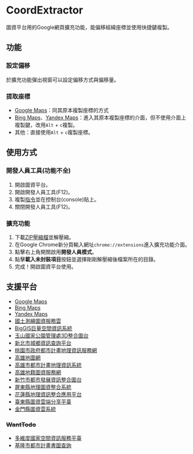 # CoordExtractor
圖資平台用的Google網頁擴充功能，能偏移經緯座標並使用快捷鍵複製。
## 功能
### 設定偏移
於擴充功能彈出視窗可以設定偏移方式與偏移量。
### 提取座標
* [Google Maps](https://www.google.com/maps)：同其原本複製座標的方式
* [Bing Maps](https://www.bing.com/maps)、[Yandex Maps](https://yandex.com/maps/)：進入其原本複製座標的介面，但不使用介面上複製鍵，改用`Alt` + `c`複製。
* 其他：直接使用`Alt` + `c`複製座標。
## 使用方式
### 開發人員工具(功能不全)
1. 開啟圖資平台。
2. 開啟開發人員工具(F12)。
3. 複製[指令](https://github.com/LonghiTW/CoordExtractor/blob/main/commands.js)並在控制台(console)貼上。
4. 關閉開發人員工具(F12)。
### 擴充功能
1. 下載[ZIP壓縮檔](https://github.com/LonghiTW/CoordExtractor/releases)並解壓縮。
2. 在Google Chrome新分頁輸入網址`chrome://extensions`進入擴充功能介面。
3. 點擊右上角開關啟用**開發人員模式**。
4. 點擊**載入未封裝項目**按鈕並選擇剛剛解壓縮後檔案所在的目錄。
5. 完成！開啟圖資平台使用。
## 支援平台
* [Google Maps](https://www.google.com/maps)
* [Bing Maps](https://www.bing.com/maps)
* [Yandex Maps](https://yandex.com/maps/)
* [國土測繪圖資服務雲](https://maps.nlsc.gov.tw/T09/mapshow.action)
* [BigGIS巨量空間資訊系統](https://gis.ardswc.gov.tw/)
* [玉山國家公園管理處3D整合圖台](https://ysnp.3dgis.tw/)
* [新北市城鄉資訊查詢平台](https://urban.planning.ntpc.gov.tw/)
* [桃園市政府都市計畫地理資訊服務網](https://urplanning.tycg.gov.tw/gisMap/Map.aspx)
* [高雄地圖網](https://gisdawh.kcg.gov.tw/)
* [高雄市都市計畫地理資訊系統](https://urbangis.kcg.gov.tw/UBA/web_page/UBA010100.jsp)
* [高雄地籍圖資服務網](https://gisdawh.kcg.gov.tw/landeasy/)
* [新竹市都市發展資訊整合圖台](https://urbangis.hccg.gov.tw/HcUrbanMap/)
* [屏東縣地理圖資整合系統](https://nsp.tcd.gov.tw/tcd_pingtung/)
* [花蓮縣地理資訊整合應用平台](https://map.hl.gov.tw/HLGIS)
* [臺東縣圖資雲端分享平臺](https://map.taitung.gov.tw/)
* [金門縣圖資雲系統](https://urban.kinmen.gov.tw/kmgisweb/)
### ~~WantTodo~~
* [多維度國家空間資訊服務平臺](https://3dmaps.nlsc.gov.tw/)
* [基隆市都市計畫書圖查詢](https://upgis.klcg.gov.tw/kl_land/MapQuery/index.asp)
